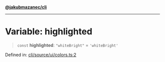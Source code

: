 [**@jakubmazanec/cli**](../../../../README.md)

---

# Variable: highlighted

> `const` **highlighted**: `"whiteBright"` = `'whiteBright'`

Defined in:
[cli/source/ui/colors.ts:2](https://github.com/jakubmazanec/tools/blob/74fa88a6249b3d486436ae7655f4962bc4a86e11/packages/cli/source/ui/colors.ts#L2)
